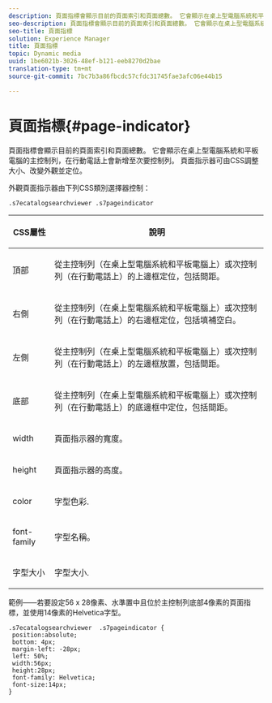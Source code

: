 ```yaml
---
description: 頁面指標會顯示目前的頁面索引和頁面總數。 它會顯示在桌上型電腦系統和平板電腦的主控制列，在行動電話上會新增至次要控制列。 頁面指示器可由CSS調整大小、改變外觀並定位。
seo-description: 頁面指標會顯示目前的頁面索引和頁面總數。 它會顯示在桌上型電腦系統和平板電腦的主控制列，在行動電話上會新增至次要控制列。 頁面指示器可由CSS調整大小、改變外觀並定位。
seo-title: 頁面指標
solution: Experience Manager
title: 頁面指標
topic: Dynamic media
uuid: 1be6021b-3026-48ef-b121-eeb8270d2bae
translation-type: tm+mt
source-git-commit: 7bc7b3a86fbcdc57cfdc31745fae3afc06e44b15

---
```



# 頁面指標{#page-indicator}

頁面指標會顯示目前的頁面索引和頁面總數。 它會顯示在桌上型電腦系統和平板電腦的主控制列，在行動電話上會新增至次要控制列。 頁面指示器可由CSS調整大小、改變外觀並定位。

外觀頁面指示器由下列CSS類別選擇器控制：

`.s7ecatalogsearchviewer .s7pageindicator`

<table id="table_94EE3F5BBE4547C0B4943471CEE7EDE4"> 
 <thead> 
  <tr> 
   <th colname="col1" class="entry"> <p> CSS屬性 </p> </th> 
   <th colname="col2" class="entry"> <p>說明 </p> </th> 
  </tr> 
 </thead>
 <tbody> 
  <tr> 
   <td colname="col1"> <p> <span class="codeph"> 頂部 </span> </p> </td> 
   <td colname="col2"> <p>從主控制列（在桌上型電腦系統和平板電腦上）或次控制列（在行動電話上）的上邊框定位，包括間距。 </p> </td> 
  </tr> 
  <tr> 
   <td colname="col1"> <p> <span class="codeph"> 右側 </span> </p> </td> 
   <td colname="col2"> <p>從主控制列（在桌上型電腦系統和平板電腦上）或次控制列（在行動電話上）的右邊框定位，包括填補空白。 </p> </td> 
  </tr> 
  <tr> 
   <td colname="col1"> <p> <span class="codeph"> 左側 </span> </p> </td> 
   <td colname="col2"> <p>從主控制列（在桌上型電腦系統和平板電腦上）或次控制列（在行動電話上）的左邊框放置，包括間距。 </p> </td> 
  </tr> 
  <tr> 
   <td colname="col1"> <p> <span class="codeph"> 底部 </span> </p> </td> 
   <td colname="col2"> <p>從主控制列（在桌上型電腦系統和平板電腦上）或次控制列（在行動電話上）的底邊框中定位，包括間距。 </p> </td> 
  </tr> 
  <tr> 
   <td colname="col1"> <p> <span class="codeph"> width </span> </p> </td> 
   <td colname="col2"> <p>頁面指示器的寬度。 </p> </td> 
  </tr> 
  <tr> 
   <td colname="col1"> <p> <span class="codeph"> height </span> </p> </td> 
   <td colname="col2"> <p>頁面指示器的高度。 </p> </td> 
  </tr> 
  <tr> 
   <td colname="col1"> <p> <span class="codeph"> color </span> </p> </td> 
   <td colname="col2"> <p>字型色彩. </p> </td> 
  </tr> 
  <tr> 
   <td colname="col1"> <p> <span class="codeph"> font-family </span> </p> </td> 
   <td colname="col2"> <p>字型名稱。 </p> </td> 
  </tr> 
  <tr> 
   <td colname="col1"> <p> <span class="codeph"> 字型大小 </span> </p> </td> 
   <td colname="col2"> <p>字型大小. </p> </td> 
  </tr> 
 </tbody> 
</table>

範例——若要設定56 x 28像素、水準置中且位於主控制列底部4像素的頁面指標，並使用14像素的Helvetica字型。

```
.s7ecatalogsearchviewer  .s7pageindicator { 
 position:absolute; 
 bottom: 4px; 
 margin-left: -28px;  
 left: 50%; 
 width:56px; 
 height:28px; 
 font-family: Helvetica; 
 font-size:14px; 
}
```

